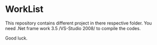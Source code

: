 # WorkList
This repository contains different project in there respective folder.
You need .Net frame work 3.5 /VS-Studio 2008/ to compile the codes.

Good luck.
